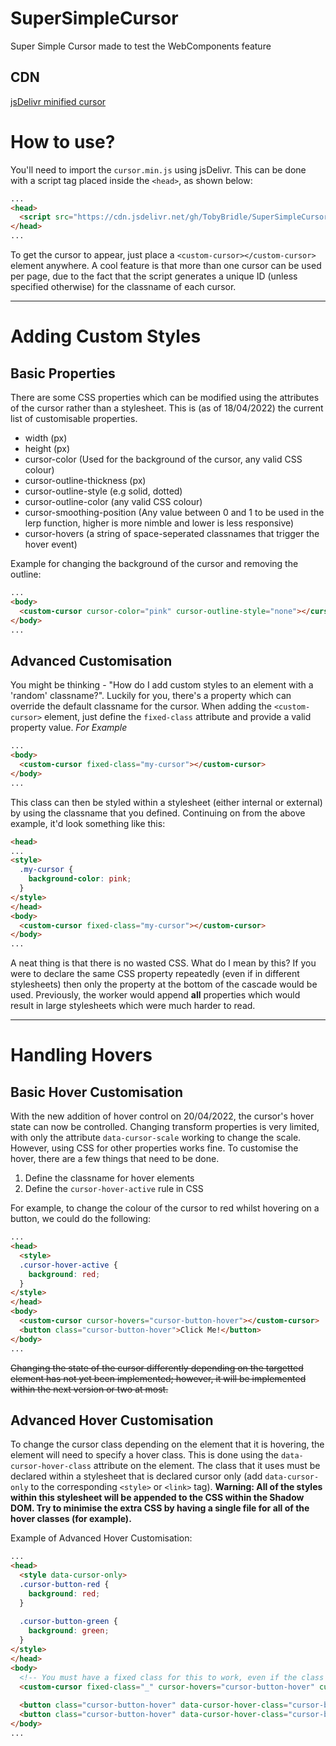 # SuperSimpleCursor
Super Simple Cursor made to test the WebComponents feature

## CDN
[jsDelivr minified cursor](https://cdn.jsdelivr.net/gh/TobyBridle/SuperSimpleCursor@14dcb26a8e8e7ebf1f47d065d77e9658a659920d/cursor.min.js)

# How to use?
You'll need to import the `cursor.min.js` using jsDelivr. This can be done with a script tag placed inside the `<head>`, as shown below:
```html
...
<head>
  <script src="https://cdn.jsdelivr.net/gh/TobyBridle/SuperSimpleCursor@14dcb26a8e8e7ebf1f47d065d77e9658a659920d/cursor.min.js"></script>
</head>
...
```

To get the cursor to appear, just place a `<custom-cursor></custom-cursor>` element anywhere. A cool feature is
that more than one cursor can be used per page, due to the fact that the script generates a unique ID (unless specified otherwise)
for the classname of each cursor.

---

# Adding Custom Styles

## Basic Properties
There are some CSS properties which can be modified using the attributes of the cursor rather than a stylesheet. This is (as of 18/04/2022) the
current list of customisable properties.
- width (px)
- height (px)
- cursor-color (Used for the background of the cursor, any valid CSS colour)
- cursor-outline-thickness (px)
- cursor-outline-style (e.g solid, dotted)
- cursor-outline-color (any valid CSS colour)
- cursor-smoothing-position (Any value between 0 and 1 to be used in the lerp function, higher is more nimble and lower is less responsive)
- cursor-hovers (a string of space-seperated classnames that trigger the hover event)

Example for changing the background of the cursor and removing the outline:
```html
...
<body>
  <custom-cursor cursor-color="pink" cursor-outline-style="none"></cursor>
</body>
...
```

## Advanced Customisation

You might be thinking - "How do I add custom styles to an element with a 'random' classname?".
Luckily for you, there's a property which can override the default classname for the cursor.
When adding the `<custom-cursor>` element, just define the `fixed-class` attribute and provide a valid property value.
*For Example*

```html
...
<body>
  <custom-cursor fixed-class="my-cursor"></custom-cursor>
</body>
...
```
  
This class can then be styled within a stylesheet (either internal or external) by using the classname that you defined.
Continuing on from the above example, it'd look something like this:
  
```html
<head>
...
<style>
  .my-cursor {
    background-color: pink;
  }
</style>
</head>
<body>
  <custom-cursor fixed-class="my-cursor"></custom-cursor>
</body>
...
```
  
A neat thing is that there is no wasted CSS. What do I mean by this? If you were to declare the same CSS property
repeatedly (even if in different stylesheets) then only the property at the bottom of the cascade would be used. Previously, the worker
would append **all** properties which would result in large stylesheets which were much harder to read.

---

# Handling Hovers

## Basic Hover Customisation

With the new addition of hover control on 20/04/2022, the cursor's hover state can now be controlled. Changing transform properties is very limited, with only the attribute `data-cursor-scale` working to change the scale. However, using CSS for other properties works fine. To customise the hover, there are a few things that need to be done.

1. Define the classname for hover elements
2. Define the `cursor-hover-active` rule in CSS

For example, to change the colour of the cursor to red whilst hovering on a button, we could do the following:

```html
...
<head>
  <style>
  .cursor-hover-active {
    background: red;
  }
</style>
</head>
<body>
  <custom-cursor cursor-hovers="cursor-button-hover"></custom-cursor>
  <button class="cursor-button-hover">Click Me!</button>
</body>
...
```

~~Changing the state of the cursor differently depending on the targetted element has not yet been implemented; however, it will be implemented
within the next version or two at most.~~

## Advanced Hover Customisation

To change the cursor class depending on the element that it is hovering, the element will need to specify a hover class. This is done
using the `data-cursor-hover-class` attribute on the element. The class that it uses must be declared within a stylesheet that is
declared cursor only (add `data-cursor-only` to the corresponding `<style>` or `<link>` tag). **Warning: __All__ of the styles within
this stylesheet will be appended to the CSS within the Shadow DOM. Try to minimise the extra CSS by having a single file for all of the hover
classes (for example).**

Example of Advanced Hover Customisation:
```html
...
<head>
  <style data-cursor-only>
  .cursor-button-red {
    background: red;
  }
    
  .cursor-button-green {
    background: green;
  }
</style>
</head>
<body>
  <!-- You must have a fixed class for this to work, even if the class does not exist -->
  <custom-cursor fixed-class="_" cursor-hovers="cursor-button-hover" cursor-color="yellow"></custom-cursor>
  
  <button class="cursor-button-hover" data-cursor-hover-class="cursor-button-red">I turn the cursor red!</button>
  <button class="cursor-button-hover" data-cursor-hover-class="cursor-button-green">I turn the cursor green!</button>
</body>
...
```
